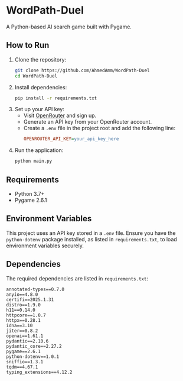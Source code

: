 # WordPath-Duel

A Python-based AI search game built with Pygame.

## How to Run

1. Clone the repository:
   ```bash
   git clone https://github.com/AhmedAmm/WordPath-Duel
   cd WordPath-Duel
   ```
2. Install dependencies:
   ```bash
   pip install -r requirements.txt
   ```
3. Set up your API key:
   - Visit [OpenRouter](https://openrouter.ai/) and sign up.
   - Generate an API key from your OpenRouter account.
   - Create a `.env` file in the project root and add the following line:
     ```ini
     OPENROUTER_API_KEY=your_api_key_here
     ```
4. Run the application:
   ```bash
   python main.py
   ```

## Requirements
- Python 3.7+
- Pygame 2.6.1

## Environment Variables
This project uses an API key stored in a `.env` file. Ensure you have the `python-dotenv` package installed, as listed in `requirements.txt`, to load environment variables securely.

## Dependencies
The required dependencies are listed in `requirements.txt`:
```
annotated-types==0.7.0
anyio==4.8.0
certifi==2025.1.31
distro==1.9.0
h11==0.14.0
httpcore==1.0.7
httpx==0.28.1
idna==3.10
jiter==0.8.2
openai==1.61.1
pydantic==2.10.6
pydantic_core==2.27.2
pygame==2.6.1
python-dotenv==1.0.1
sniffio==1.3.1
tqdm==4.67.1
typing_extensions==4.12.2
